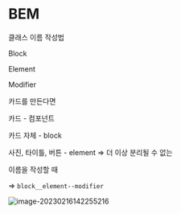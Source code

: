 # BEM 

클래스 이름 작성법



Block

Element

Modifier



카드를 만든다면



카드 - 컴포넌트

카드 자체 - block

사진, 타이틀, 버튼 - element => 더 이상 분리될 수 없는



이름을 작성할 때

=> `block__element--modifier`

![image-20230216142255216](C:\Users\alsd2\AppData\Roaming\Typora\typora-user-images\image-20230216142255216.png)



